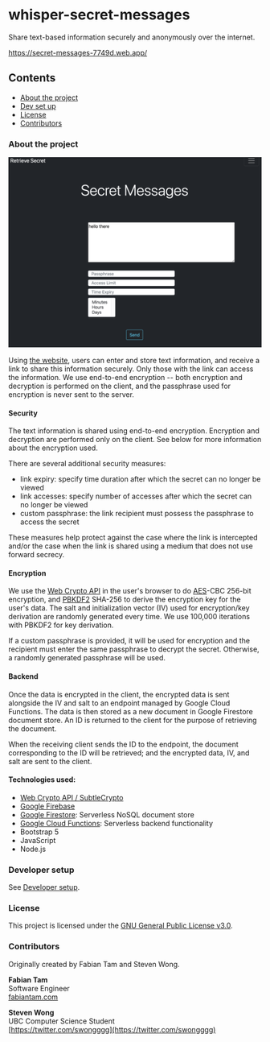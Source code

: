 # whisper-secret-messages

Share text-based information securely and anonymously over the internet.

https://secret-messages-7749d.web.app/

## Contents

* [About the project](#about-the-project)
* [Dev set up](#developer-setup)
* [License](#license)
* [Contributors](#contributors)

### About the project

<img src="docs/img/screenshot.png" alt="Screenshot" width="600"/>

Using [the website](https://secret-messages-7749d.web.app/), users can enter and store text information, and receive a link to share this information securely. Only those with the link can access the information. We use end-to-end encryption -- both encryption and decryption is performed on the client, and the passphrase used for encryption is never sent to the server.

#### Security

The text information is shared using end-to-end encryption. Encryption and decryption are performed only on the client. See below for more information about the encryption used.

There are several additional security measures:
- link expiry: specify time duration after which the secret can no longer be viewed
- link accesses: specify number of accesses after which the secret can no longer be viewed
- custom passphrase: the link recipient must possess the passphrase to access the secret

These measures help protect against the case where the link is intercepted and/or the case when the link is shared using a medium that does not use forward secrecy.

#### Encryption

We use the [Web Crypto API](https://developer.mozilla.org/en-US/docs/Web/API/Web_Crypto_API) in the user's browser to do [AES](https://en.wikipedia.org/wiki/Advanced_Encryption_Standard)-CBC 256-bit encryption, and [PBKDF2](https://en.wikipedia.org/wiki/PBKDF2) SHA-256 to derive the encryption key for the user's data. The salt and initialization vector (IV) used for encryption/key derivation are randomly generated every time. We use 100,000 iterations with PBKDF2 for key derivation.

If a custom passphrase is provided, it will be used for encryption and the recipient must enter the same passphrase to decrypt the secret. Otherwise, a randomly generated passphrase will be used.

#### Backend

Once the data is encrypted in the client, the encrypted data is sent alongside the IV and salt to an endpoint managed by Google Cloud Functions. The data is then stored as a new document in Google Firestore document store. An ID is returned to the client for the purpose of retrieving the document.

When the receiving client sends the ID to the endpoint, the document corresponding to the ID will be retrieved; and the encrypted data, IV, and salt are sent to the client. 

#### Technologies used:
- [Web Crypto API / SubtleCrypto](https://developer.mozilla.org/en-US/docs/Web/API/Web_Crypto_API)
- [Google Firebase](https://firebase.google.com/)
- [Google Firestore](https://firebase.google.com/docs/firestore): Serverless NoSQL document store
- [Google Cloud Functions](https://cloud.google.com/functions): Serverless backend functionality
- Bootstrap 5
- JavaScript
- Node.js

### Developer setup

See [Developer setup](docs/dev-setup.md).

### License

This project is licensed under the [GNU General Public License v3.0](docs/LICENSE.md).

### Contributors

Originally created by Fabian Tam and Steven Wong.

**Fabian Tam**<br>
Software Engineer<br>
[fabiantam.com](https://fabiantam.com)

**Steven Wong**<br>
UBC Computer Science Student<br>
[https://twitter.com/swongggg](https://twitter.com/swongggg)
